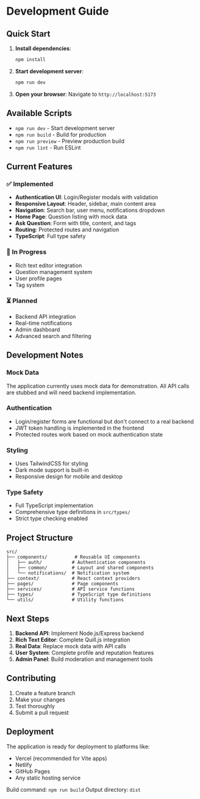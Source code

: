 # Development Guide

## Quick Start

1. **Install dependencies**:
   ```bash
   npm install
   ```

2. **Start development server**:
   ```bash
   npm run dev
   ```

3. **Open your browser**: Navigate to `http://localhost:5173`

## Available Scripts

- `npm run dev` - Start development server
- `npm run build` - Build for production
- `npm run preview` - Preview production build
- `npm run lint` - Run ESLint

## Current Features

### ✅ Implemented
- **Authentication UI**: Login/Register modals with validation
- **Responsive Layout**: Header, sidebar, main content area
- **Navigation**: Search bar, user menu, notifications dropdown
- **Home Page**: Question listing with mock data
- **Ask Question**: Form with title, content, and tags
- **Routing**: Protected routes and navigation
- **TypeScript**: Full type safety

### 🚧 In Progress
- Rich text editor integration
- Question management system
- User profile pages
- Tag system

### ⏳ Planned
- Backend API integration
- Real-time notifications
- Admin dashboard
- Advanced search and filtering

## Development Notes

### Mock Data
The application currently uses mock data for demonstration. All API calls are stubbed and will need backend implementation.

### Authentication
- Login/register forms are functional but don't connect to a real backend
- JWT token handling is implemented in the frontend
- Protected routes work based on mock authentication state

### Styling
- Uses TailwindCSS for styling
- Dark mode support is built-in
- Responsive design for mobile and desktop

### Type Safety
- Full TypeScript implementation
- Comprehensive type definitions in `src/types/`
- Strict type checking enabled

## Project Structure

```
src/
├── components/          # Reusable UI components
│   ├── auth/           # Authentication components
│   ├── common/         # Layout and shared components
│   └── notifications/  # Notification system
├── context/            # React context providers
├── pages/              # Page components
├── services/           # API service functions
├── types/              # TypeScript type definitions
└── utils/              # Utility functions
```

## Next Steps

1. **Backend API**: Implement Node.js/Express backend
2. **Rich Text Editor**: Complete Quill.js integration
3. **Real Data**: Replace mock data with API calls
4. **User System**: Complete profile and reputation features
5. **Admin Panel**: Build moderation and management tools

## Contributing

1. Create a feature branch
2. Make your changes
3. Test thoroughly
4. Submit a pull request

## Deployment

The application is ready for deployment to platforms like:
- Vercel (recommended for Vite apps)
- Netlify
- GitHub Pages
- Any static hosting service

Build command: `npm run build`
Output directory: `dist`
